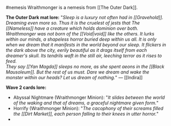 #nemesis 
Wraithmonger is a nemesis from [[The Outer Dark]].

__The Outer Dark mat lore:__
"_Sleep is a luxury not often had in [[Gravehold]]. Dreaming even more so. Thus it is the cruelest of jests that The [[Nameless]] have a creature which holds dominion over both.  
Wraithmonger was not born of the [[Void|void]] like the others. It lurks within our minds, a shapeless horror buried deep within us all. It is only when we dream that it manifests in the world beyond our sleep. It flickers in the dark above the city, eerily beautiful as it drags itself from each dreamer's skull. Its tendrils waft in the still air, leeching terror as it rises to feed.  
They say [[Yan Magda]] sleeps no more, as she spent aeons in the [[Black Mausoleum]]. But the rest of us must. Dare we dream and wake the monster within our heads? Let us dream of nothing._" ― [[Indira]]

__Wave 2 cards lore:__
+ Abyssal Nightmare (Wraithmonger Minion): "_It slides between the world of the waking and that of dreams, a graceful nightmare given form._"
+ Horrify (Wraithmonger Minion): "_The cacophony of their screams filled the [[Dirt Market]], each person falling to their knees in utter horror._"
+ 
